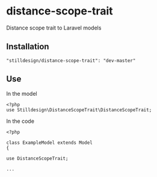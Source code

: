 # distance-scope-trait
Distance scope trait to Laravel models

## Installation

```
"stilldesign/distance-scope-trait": "dev-master"
```

## Use

In the model

```
<?php
use Stilldesign\DistanceScopeTrait\DistanceScopeTrait;
```

In the code
```
<?php

class ExampleModel extends Model
{

use DistanceScopeTrait;

...
```
